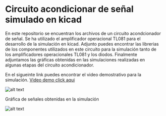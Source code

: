 # Circuito acondicionar de señal simulado en kicad

En este repositorio se encuentran los archivos de un circuito acondcionador de señal. Se ha utilizado el amplificador operacional TL081 para el desarrollo de la simulación en kicad. Adjunto puedes encontrar las librerias de los componentes utilizados en este circuito para la simulación tanto de los amplificadores operacionales TL081 y los diodos. Finalmente adjuntamos las gráficas obtenidas en las simulaciones realizadas en algunas etapas del circuito acondicionador. 

En el sigueinte link puedes encontrar el video demostrativo para la simulación.
[Video demo click aqui](https://www.youtube.com/watch?v=K12Exg5Oqd0&t=47s)

![alt text](https://github.com/jlaica/circuito_acondicionar_senal/blob/main/circuit_acondicionador.png)

Gráfica de señales obtenidas en la simulación

![alt text](https://github.com/jlaica/circuito_acondicionar_senal/blob/main/gr%C3%A1fica_senales.png)

